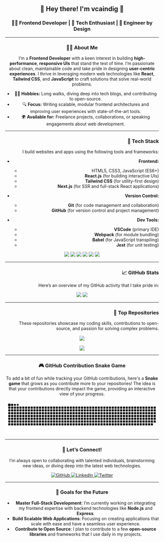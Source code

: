 <div align="center">

## 🌟 Hey there! I'm **vcaindig** 🌟

### 👨‍💻 **Frontend Developer** | 🚀 **Tech Enthusiast** | 🔧 **Engineer by Design**  

---

### 🧑‍💻 **About Me**

I’m a **Frontend Developer** with a keen interest in building **high-performance**, **responsive UIs** that stand the test of time. I’m passionate about clean, maintainable code and take pride in designing **user-centric experiences**. I thrive in leveraging modern web technologies like **React**, **Tailwind CSS**, and **JavaScript** to craft solutions that solve real-world problems.

- 🚶‍♂️ **Hobbies:** Long walks, diving deep into tech blogs, and contributing to open-source.  
- 🔍 **Focus:** Writing scalable, modular frontend architectures and improving user experiences with state-of-the-art tools.  
- 🌍 **Available for:** Freelance projects, collaborations, or speaking engagements about web development.

---

</div>

<div align="right">

### 🚀 **Tech Stack**

I build websites and apps using the following tools and frameworks:

- **Frontend:**
  - HTML5, CSS3, JavaScript (ES6+)
  - **React.js** (for building interactive UIs)
  - **Tailwind CSS** (for utility-first design)
  - **Next.js** (for SSR and full-stack React applications)

- **Version Control:**
  - **Git** (for code management and collaboration)
  - **GitHub** (for version control and project management)

- **Dev Tools:**
  - **VSCode** (primary IDE)
  - **Webpack** (for module bundling)
  - **Babel** (for JavaScript transpiling)
  - **Jest** (for unit testing)

<p align="center">
  <img src="https://img.shields.io/badge/HTML5-FF5722?style=flat-square&logo=html5&logoColor=white" />
  <img src="https://img.shields.io/badge/CSS3-0277BD?style=flat-square&logo=css3&logoColor=white" />
  <img src="https://img.shields.io/badge/JavaScript-FBC02D?style=flat-square&logo=javascript&logoColor=black" />
  <img src="https://img.shields.io/badge/React-61DAFB?style=flat-square&logo=react&logoColor=black" />
  <img src="https://img.shields.io/badge/Tailwind%20CSS-38B2AC?style=flat-square&logo=tailwind-css&logoColor=white" />
  <img src="https://img.shields.io/badge/Git-F05032?style=flat-square&logo=git&logoColor=white" />
</p>

---

### 📈 **GitHub Stats**

Here’s an overview of my GitHub activity that I take pride in:

<p align="center">
  <img src="https://github-readme-stats.vercel.app/api?username=vcaindig&show_icons=true&theme=radical" width="400"/>
  <img src="https://github-readme-streak-stats.herokuapp.com?user=vcaindig&theme=radical&hide_border=true" width="400"/>
</p>

---

### 📌 **Top Repositories**

These repositories showcase my coding skills, contributions to open-source, and passion for solving complex problems.

<p align="center">
  <a href="https://github.com/vcaindig/pdfplumber" target="_blank">
    <img align="center" src="https://github-readme-stats.vercel.app/api/pin/?username=vcaindig&repo=pdfplumber&theme=blue-green" width="380"/>
  </a>
</p>

<p align="center">
  <a href="https://github.com/vcaindig/fuck-u-code" target="_blank">
    <img align="center" src="https://github-readme-stats.vercel.app/api/pin/?username=vcaindig&repo=fuck-u-code&theme=blue-green" width="380"/>
  </a>
</p>

---

</div>

<div align="center">

### 🎮 **GitHub Contribution Snake Game**  
To add a bit of fun while tracking your GitHub contributions, here's a **Snake game** that grows as you contribute more to your repositories! The idea is that your contributions directly impact the game, providing an interactive view of your progress.

<p align="center">
  <img src="https://raw.githubusercontent.com/Platane/snk/output/github-contribution-grid-snake.svg" alt="GitHub Contribution Snake Game" />
</p>

---

### 📣 **Let’s Connect!**

I’m always open to collaborating with talented individuals, brainstorming new ideas, or diving deep into the latest web technologies.

<p align="center">
  <a href="https://github.com/vcaindig" target="_blank">
    <img alt="GitHub" src="https://img.shields.io/badge/GitHub-100000?style=for-the-badge&logo=github&logoColor=white" />
  </a>
  <a href="https://www.linkedin.com/in/vcaindig" target="_blank">
    <img alt="LinkedIn" src="https://img.shields.io/badge/LinkedIn-0e76a8?style=for-the-badge&logo=linkedin&logoColor=white" />
  </a>
  <a href="https://twitter.com/vcaindig" target="_blank">
    <img alt="Twitter" src="https://img.shields.io/badge/Twitter-1DA1F2?style=for-the-badge&logo=twitter&logoColor=white" />
  </a>
</p>

---

### 🎯 **Goals for the Future**

- **Master Full-Stack Development**: I’m currently working on integrating my frontend expertise with backend technologies like **Node.js** and **Express**.  
- **Build Scalable Web Applications**: Focusing on creating applications that scale with ease and have a seamless user experience.  
- **Contribute to Open Source**: I plan to contribute to a few **open-source libraries** and frameworks that I use daily in my projects.

</div>


